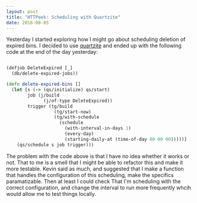 ```yaml
---
layout: post
title: "HTTPeek: Scheduling with Quartzite"
date: 2016-08-05
---
```


Yesterday I started exploring how I might go about scheduling deletion of expired bins. I decided to use [quartzite](http://clojurequartz.info/) and ended up with the following
code at the end of the day yesterday:


```clojure

(defjob DeleteExpired [_]
  (db/delete-expired-jobs))

(defn delete-expired-bins []
  (let [s (-> (qs/initialize) qs/start)
        job (j/build
              (j/of-type DeleteExpired))
        trigger (tg/build
                  (tg/start-now)
                  (tg/with-schedule
                    (schedule
                      (with-interval-in-days 1)
                      (every-day)
                      (starting-daily-at (time-of-day 00 00 00)))))]
    (qs/schedule s job trigger)))
```

The problem with the code above is that I have no idea whether it works or not. That to me is a smell that I might be able to refactor this and make it more testable.
Kevin said as much, and suggested that I make a function that handles the configuration of this scheduling, make the specifics paramatizable. Then at least I could check
That I'm scheduling with the correct configuration, and change the interval to run more frequently whcih would allow me to test things locally.

